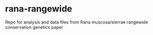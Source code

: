 # rana-rangewide
Repo for analysis and data files from Rana muscosa/sierrae rangewide conservation genetics paper
